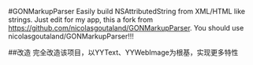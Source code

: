 #GONMarkupParser
Easily build NSAttributedString from XML/HTML like strings. Just edit for my app, this a fork from https://github.com/nicolasgoutaland/GONMarkupParser. You should use nicolasgoutaland/GONMarkupParser!!! 

##改造
完全改造该项目，以YYText、YYWebImage为根基，实现更多特性

